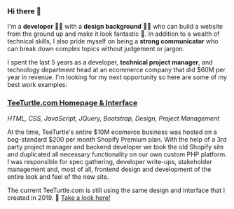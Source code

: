 ### Hi there 👋

I'm a **developer** 👨‍💻 with a **design background** 👨‍🎨 who can build a website from the ground up and make it look fantastic 💅. In addition to a wealth of technical skills, I also pride myself on being a **strong communicator** who can break down complex topics without judgement or jargon. 

I spent the last 5 years as a developer, **technical project manager**, and technology department head at an ecommerce company that did $60M per year in revenue. I'm looking for my next opportunity so here are some of my best work examples:

### [TeeTurtle.com Homepage & Interface](https://www.teeturtle.com/) 
*HTML, CSS, JavaScript, JQuery, Bootstrap, Design, Project Management*

At the time, TeeTurtle's entire $10M ecomerce business was hosted on a bog-standard $200 per month Shopify Premium plan. With the help of a 3rd party project manager and backend developer we took the old Shopify site and duplicated all necessary functionality on our own custom PHP platform. I was responsible for spec gathering, developer write-ups, stakeholder management and, most of all, frontend design and development of the entire look and feel of the new site. 

The current TeeTurtle.com is still using the same design and interface that I created in 2019. 🔗 [Take a look here!](https://www.teeturtle.com/)


<!--
**jpmalley/jpmalley** is a ✨ _special_ ✨ repository because its `README.md` (this file) appears on your GitHub profile.

Here are some ideas to get you started:

- 🔭 I’m currently working on ...
- 🌱 I’m currently learning ...
- 👯 I’m looking to collaborate on ...
- 🤔 I’m looking for help with ...
- 💬 Ask me about ...
- 📫 How to reach me: ...
- 😄 Pronouns: ...
- ⚡ Fun fact: ...
-->
